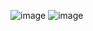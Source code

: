 ![image](https://user-images.githubusercontent.com/42132857/85221467-9a827880-b3d1-11ea-9f89-8df636da3b5e.png)
![image](https://user-images.githubusercontent.com/42132857/85221474-aa9a5800-b3d1-11ea-87f6-6b31e311b370.png)
